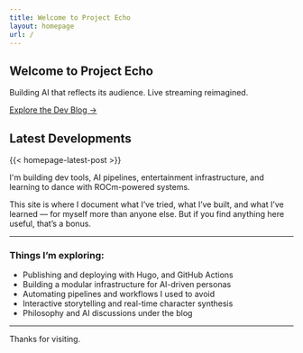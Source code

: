 ```yaml
---
title: Welcome to Project Echo
layout: homepage
url: /
---
```


<section class="homepage-hero">
  <h1>Welcome to Project Echo</h1>
  <p>Building AI that reflects its audience. Live streaming reimagined.</p>
  <a href="/blog/">Explore the Dev Blog →</a>
</section>

<section class="homepage-highlights">
  <h2>Latest Developments</h2>
  {{< homepage-latest-post >}}
</section>


I'm building dev tools, AI pipelines, entertainment infrastructure, and learning to dance with ROCm-powered systems.

This site is where I document what I’ve tried, what I’ve built, and what I’ve learned — for myself more than anyone else. But if you find anything here useful, that’s a bonus.

---
### Things I’m exploring:
- Publishing and deploying with Hugo, and GitHub Actions
- Building a modular infrastructure for AI-driven personas
- Automating pipelines and workflows I used to avoid
- Interactive storytelling and real-time character synthesis
- Philosophy and AI discussions under the blog

---

Thanks for visiting.